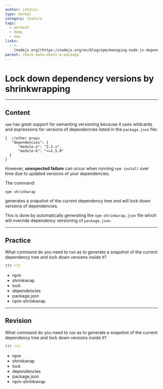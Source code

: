 ```yaml
---
author: catalin
type: normal
category: feature
tags:
  - workout
  - deep
  - new
links:
  - >-
    [nodejs.org](https://nodejs.org/en/blog/npm/managing-node-js-dependencies-with-shrinkwrap/){website}
parent: check-data-about-a-package
---
```


# Lock down dependency versions by shrinkwrapping


---

## Content

`npm` has great support for semanting versioning because it uses wildcards and expressions for versions of dependencies listed in the `package.json` file:

```plain-text
{  //other props
   "dependencies": {
      "module-a": "2.3.x",
      "module-b": "<=1.5.0"
  }
}
```

However, **unexpected failure** can occur when running `npm install` over time due to updated versions of your dependencies.

The command:

```plain-text
npm shrinkwrap
```

generates a snapshot of the current dependency tree and will lock down versions of dependencies.

This is done by automatically generating the `npm-shrinkwrap.json` file which will override dependency versioning of `package.json`.


---

## Practice

What command do you need to run as to generate a snapshot of the current dependency tree and lock down versions inside it?

```bash
??? ???
```

- npm
- shrinkwrap
- lock
- dependencies
- package.json
- npm-shrinkwrap


---

## Revision

What command do you need to run as to generate a snapshot of the current dependency tree and lock down versions inside it?

```bash
??? ???
```

- npm
- shrinkwrap
- lock
- dependencies
- package.json
- npm-shrinkwrap
 
